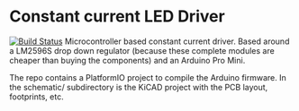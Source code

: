 # Constant current LED Driver
[![Build Status](https://travis-ci.org/Jakeler/LED-CC-Firmware.svg?branch=master)](https://travis-ci.org/Jakeler/LED-CC-Firmware)
Microcontroller based constant current driver. Based around a LM2596S drop down regulator (because these complete modules are cheaper than buying the components) and an Arduino Pro Mini.

The repo contains a PlatformIO project to compile the Arduino firmware. In the schematic/ subdirectory is the KiCAD project with the PCB layout, footprints, etc.
